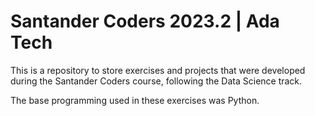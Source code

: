 # Santander Coders 2023.2 | Ada Tech

This is a repository to store exercises and projects that were developed during the Santander Coders course, following the Data Science track.

The base programming used in these exercises was Python.